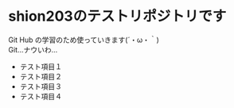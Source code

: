 ﻿
<!---
# 見出し
-->

# shion203のテストリポジトリです

Git Hub の学習のため使っていきます(´・ω・｀)　  
Git…ナウいわ…

- テスト項目１
- テスト項目２
- テスト項目３
- テスト項目４


